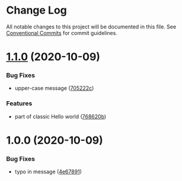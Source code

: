 # Change Log

All notable changes to this project will be documented in this file.
See [Conventional Commits](https://conventionalcommits.org) for commit guidelines.

<a name="1.1.0"></a>
# [1.1.0](https://github.com/Grants52/lerna-conventional-commits/compare/@my-scope/alpha@1.0.0...@my-scope/alpha@1.1.0) (2020-10-09)


### Bug Fixes

* upper-case message ([705222c](https://github.com/Grants52/lerna-conventional-commits/commit/705222c))


### Features

* part of classic Hello world ([768620b](https://github.com/Grants52/lerna-conventional-commits/commit/768620b))




<a name="1.0.0"></a>
# 1.0.0 (2020-10-09)


### Bug Fixes

* typo in message ([4e67891](https://github.com/Grants52/lerna-conventional-commits/commit/4e67891))
